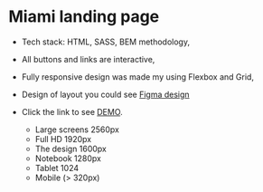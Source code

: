 # Miami landing page

- Tech stack: HTML, SASS, BEM methodology,
- All buttons and links are interactive,
- Fully responsive design was made my using Flexbox and Grid,
- Design of layout you could see [Figma design](https://www.figma.com/file/nHz8bflIwJaWP3P99vKTH5/miami_home_new?node-id=0%3A2)
- Click the link to see [DEMO](https://Oleksandr-Rohatnov.github.io/Digits/).

  - Large screens 2560px
  - Full HD 1920px
  - The design 1600px
  - Notebook 1280px
  - Tablet 1024
  - Mobile (> 320px)
